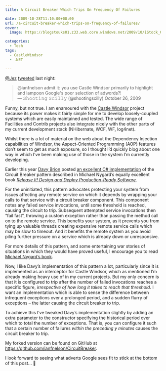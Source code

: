 ```yaml
---
title: A Circuit Breaker Which Trips On Frequency Of Failures

date: 2009-10-28T11:10:00+00:00
url: /a-circuit-breaker-which-trips-on-frequency-of-failures/
cover: 
  image: https://blogstouks01.z33.web.core.windows.net/2009/10/iStock_000010551634XSmall_3-1.jpg

categories:
  - Tech
tags:
  - CastleWindsor
  - .NET

---
```

[@Jez][1] [tweeted][2] last night:

> @ianfnelson admit it: you use Castle Windsor primarily to highlight and lampoon Google's poor selection of adwords?!  
> &mdash; 𝚂𝚑𝚘𝚘𝚝𝚒𝚗𝚐 𝚂𝚌𝚒𝚕𝚕𝚢 (@shootingscilly)  October 26, 2009

Funny, but not true. I am enamoured with the [Castle Windsor][3] project because its power makes it fairly simple for me to develop loosely-coupled systems which are easily maintained and tested. The wide range of Facilities and Contrib projects also integrate nicely with the other parts of my current development stack (NHibernate, WCF, WF, log4net).

Whilst there is a lot of material on the web about the Dependency Injection capabilities of Windsor, the Aspect-Oriented Programming (AOP) features don’t seem to get as much exposure, so I thought I’d quickly blog about one way in which I’ve been making use of those in the system I’m currently developing.

Earlier this year [Davy Brion][4] posted [an excellent C# implementation][5] of the Circuit Breaker pattern described in Michael Nygard’s equally excellent book _[Release It! Design and Deploy Production-Ready Software][6]_.

For the uninitiated, this pattern advocates protecting your system from issues affecting any remote service on which it depends by wrapping your calls to that service with a circuit breaker component. This component notes any failed service invocations, until some threshold is reached, causing the circuit to trip. Subsequent attempted service invocations then “fail fast”, throwing a custom exception rather than passing the method call on to the remote service. This benefits your system, as it prevents you from tying up valuable threads creating expensive remote service calls which may be slow to timeout. And it benefits the remote system as you avoid piling further pressure on a service which is already down or unresponsive.

For more details of this pattern, and some entertaining war stories of situations in which they would have proved useful, I encourage you to read [Michael Nygard’s book][6].

Now, I like Davy’s implementation of this pattern a lot, particularly since it is implemented as an interceptor for Castle Windsor, which as mentioned I’m already making heavy use of in my current projects. But my only concern is that it is configured to trip after the number of failed invocations reaches a specific figure, _irrespective of how long it takes to reach that threshold_. I want an implementation which is able to sense the difference between infrequent exceptions over a prolonged period, and a sudden flurry of exceptions – the latter causing the circuit breaker to trip.

To achieve this I’ve tweaked Davy’s implementation slightly by adding an extra parameter to the constructor specifying the historical period over which to total the number of exceptions. That is, you can configure it such that a certain number of failures _within the preceding y minutes_ causes the circuit breaker to trip.

My forked version can be found on GitHub at <https://github.com/ianfnelson/CircuitBreaker>.

I look forward to seeing what adverts Google sees fit to stick at the bottom of this post… 🙂

 [1]: http://twitter.com/jeremypearson
 [2]: http://twitter.com/jeremypearson/statuses/5186129382
 [3]: http://www.castleproject.org/container/index.html
 [4]: http://davybrion.com
 [5]: http://davybrion.com/blog/2009/07/protecting-your-application-from-remote-problems/
 [6]: http://www.amazon.co.uk/gp/product/0978739213?ie=UTF8&tag=ianesbl-21&linkCode=as2&camp=1634&creative=19450&creativeASIN=0978739213